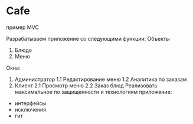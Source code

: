 # Cafe
пример MVC

Разрабатываем приложение со следующими функции:
Объекты 
1. Блюдо
2. Меню
   
Окна:
1. Администратор
   1.1 Редактирование меню
   1.2 Аналитика по заказам
2. Клиент
   2.1 Просмотр меню
   2.2 Заказ блюд
Реализовать максимальное по защищенности и технологиям приложение:
- интерфейсы
- исключения
- гит
  
